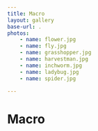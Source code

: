 ```yaml
---
title: Macro
layout: gallery
base-url: .
photos:
    - name: flower.jpg
    - name: fly.jpg
    - name: grasshopper.jpg
    - name: harvestman.jpg
    - name: inchworm.jpg
    - name: ladybug.jpg
    - name: spider.jpg

---
```


# Macro


